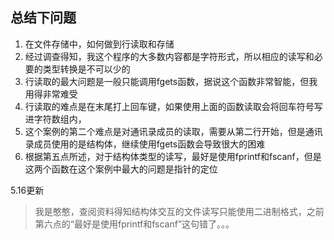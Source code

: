 ## 总结下问题
1. 在文件存储中，如何做到行读取和存储
2. 经过调查得知，我这个程序的大多数内容都是字符形式，所以相应的读写和必要的类型转换是不可以少的
3. 行读取的最大问题是一般只能调用fgets函数，据说这个函数非常智能，但我用得非常难受
4. 行读取的难点是在末尾打上回车键，如果使用上面的函数读取会将回车符号写进字符数组内，
5. 这个案例的第二个难点是对通讯录成员的读取，需要从第二行开始，但是通讯录成员使用的是结构体，继续使用fgets函数会导致很大的困难
6. 根据第五点所述，对于结构体类型的读写，最好是使用fprintf和fscanf，但是这两个函数在这个案例中最大的问题是指针的定位

5.16更新
>我是憨憨，查阅资料得知结构体交互的文件读写只能使用二进制格式，之前第六点的“最好是使用fprintf和fscanf”这句错了。。。
